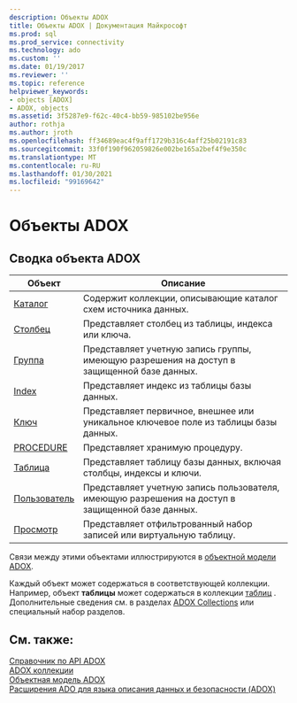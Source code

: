 ```yaml
---
description: Объекты ADOX
title: Объекты ADOX | Документация Майкрософт
ms.prod: sql
ms.prod_service: connectivity
ms.technology: ado
ms.custom: ''
ms.date: 01/19/2017
ms.reviewer: ''
ms.topic: reference
helpviewer_keywords:
- objects [ADOX]
- ADOX, objects
ms.assetid: 3f5287e9-f62c-40c4-bb59-985102be956e
author: rothja
ms.author: jroth
ms.openlocfilehash: ff34689eac4f9aff1729b316c4aff25b02191c83
ms.sourcegitcommit: 33f0f190f962059826e002be165a2bef4f9e350c
ms.translationtype: MT
ms.contentlocale: ru-RU
ms.lasthandoff: 01/30/2021
ms.locfileid: "99169642"
---
```

# <a name="adox-objects"></a>Объекты ADOX
## <a name="adox-object-summary"></a>Сводка объекта ADOX  
  
|Объект|Описание|  
|------------|-----------------|  
|[Каталог](./catalog-object-adox.md)|Содержит коллекции, описывающие каталог схем источника данных.|  
|[Столбец](./column-object-adox.md)|Представляет столбец из таблицы, индекса или ключа.|  
|[Группа](./group-object-adox.md)|Представляет учетную запись группы, имеющую разрешения на доступ в защищенной базе данных.|  
|[Index](./index-object-adox.md)|Представляет индекс из таблицы базы данных.|  
|[Ключ](./key-object-adox.md)|Представляет первичное, внешнее или уникальное ключевое поле из таблицы базы данных.|  
|[PROCEDURE](./procedure-object-adox.md)|Представляет хранимую процедуру.|  
|[Таблица](./table-object-adox.md)|Представляет таблицу базы данных, включая столбцы, индексы и ключи.|  
|[Пользователь](./user-object-adox.md)|Представляет учетную запись пользователя, имеющую разрешения на доступ в защищенной базе данных.|  
|[Просмотр](./view-object-adox.md)|Представляет отфильтрованный набор записей или виртуальную таблицу.|  
  
 Связи между этими объектами иллюстрируются в [объектной модели ADOX](./adox-object-model.md).  
  
 Каждый объект может содержаться в соответствующей коллекции. Например, объект **таблицы** может содержаться в коллекции [таблиц](./tables-collection-adox.md) . Дополнительные сведения см. в разделах [ADOX Collections](./adox-collections.md) или специальный набор разделов.  
  
## <a name="see-also"></a>См. также:  
 [Справочник по API ADOX](./adox-object-model.md)   
 [ADOX коллекции](./adox-collections.md)   
 [Объектная модель ADOX](./adox-object-model.md)   
 [Расширения ADO для языка описания данных и безопасности (ADOX)](../../guide/extensions/ado-extensions-for-data-definition-language-and-security-adox.md)